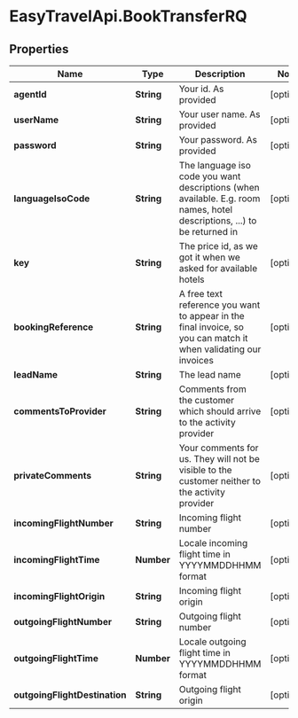 # EasyTravelApi.BookTransferRQ

## Properties
Name | Type | Description | Notes
------------ | ------------- | ------------- | -------------
**agentId** | **String** | Your id. As provided | [optional] 
**userName** | **String** | Your user name. As provided | [optional] 
**password** | **String** | Your password. As provided | [optional] 
**languageIsoCode** | **String** | The language iso code you want descriptions (when available. E.g. room names, hotel descriptions, ...) to be returned in | [optional] 
**key** | **String** | The price id, as we got it when we asked for available hotels | [optional] 
**bookingReference** | **String** | A free text reference you want to appear in the final invoice, so you can match it when validating our invoices | [optional] 
**leadName** | **String** | The lead name | [optional] 
**commentsToProvider** | **String** | Comments from the customer which should arrive to the activity provider | [optional] 
**privateComments** | **String** | Your comments for us. They will not be visible to the customer neither to the activity provider | [optional] 
**incomingFlightNumber** | **String** | Incoming flight number | [optional] 
**incomingFlightTime** | **Number** | Locale incoming flight time in YYYYMMDDHHMM format | [optional] 
**incomingFlightOrigin** | **String** | Incoming flight origin | [optional] 
**outgoingFlightNumber** | **String** | Outgoing flight number | [optional] 
**outgoingFlightTime** | **Number** | Locale outgoing flight time in YYYYMMDDHHMM format | [optional] 
**outgoingFlightDestination** | **String** | Outgoing flight origin | [optional] 


